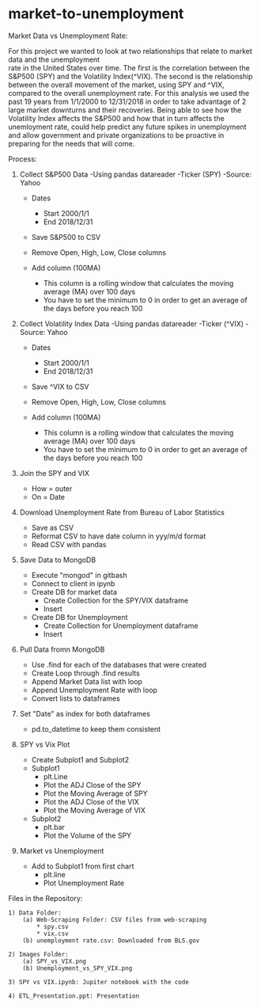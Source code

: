 # market-to-unemployment
Market Data vs Unemployment Rate:

For this project we wanted to look at two relationships that relate to market data and the unemployment  
rate in the United States over time. The first is the correlation between the S&P500 (SPY) and the
Volatility Index(^VIX). The second is the relationship between the overall movement of the market, using SPY and ^VIX,
compared to the overall unemployment rate. For this analysis we used the past 19 years from 1/1/2000 to 
12/31/2018 in order to take advantage of 2 large market downturns and their recoveries. Being able to see how the 
Volatility Index affects the S&P500 and how that in turn affects the unemloyment rate, could help predict any future spikes
in unemployment and allow government and private organizations to be proactive in preparing for the needs that will come.

Process:

1. Collect S&P500 Data
	-Using pandas datareader 
	-Ticker (SPY)
	-Source: Yahoo
	- Dates
		- Start 2000/1/1
		- End 2018/12/31
		
	- Save S&P500 to CSV
	- Remove Open, High, Low, Close columns
	- Add column (100MA) 
		- This column is a rolling window that calculates the moving average (MA) over 100 days
		- You have to set the minimum to 0 in order to get an average of the days before you reach 100

2. Collect Volatility Index Data
	-Using pandas datareader 
	-Ticker (^VIX)
	-Source: Yahoo
	- Dates
		- Start 2000/1/1
		- End 2018/12/31
		
	- Save ^VIX to CSV
	- Remove Open, High, Low, Close columns
	- Add column (100MA) 
		- This column is a rolling window that calculates the moving average (MA) over 100 days
		- You have to set the minimum to 0 in order to get an average of the days before you reach 100

3. Join the SPY and VIX 
	- How = outer
	- On = Date

4. Download Unemployment Rate from Bureau of Labor Statistics
	- Save as CSV
	- Reformat CSV to have date column in yyy/m/d format
	- Read CSV with pandas

5. Save Data to MongoDB
	- Execute "mongod" in gitbash
	- Connect to client in ipynb
	- Create DB for market data
		- Create Collection for the SPY/VIX dataframe
		- Insert
	- Create DB for Unemployment
		- Create Collection for Unemployment dataframe
		- Insert
		
6. Pull Data fromn MongoDB
	- Use .find for each of the databases that were created
	- Create Loop through .find results
	- Append Market Data list with loop
	- Append Unemployment Rate with loop
	- Convert lists to dataframes

7. Set "Date" as index for both dataframes
	- pd.to_datetime to keep them consistent

8. SPY vs Vix Plot
	- Create Subplot1 and Subplot2
	- Subplot1
		- plt.Line 
		- Plot the ADJ Close of the SPY
		- Plot the Moving Average of SPY
		- Plot the ADJ Close of the VIX
		- Plot the Moving Average of VIX
	- Subplot2
		- plt.bar
		- Plot the Volume of the SPY

9. Market vs Unemployment
	- Add to Subplot1 from first chart
		- plt.line
		- Plot Unemployment Rate
		
		




		
	
	 
Files in the Repository:

    1) Data Folder:
        (a) Web-Scraping Folder: CSV files from web-scraping
            * spy.csv
            * vix.csv
        (b) unemployment rate.csv: Downloaded from BLS.gov

    2) Images Folder:
        (a) SPY_vs_VIX.png
        (b) Unemployment_vs_SPY_VIX.png

    3) SPY vs VIX.ipynb: Jupiter notebook with the code

    4) ETL_Presentation.ppt: Presentation

